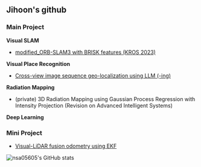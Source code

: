 ## Jihoon's github

### Main Project

**Visual SLAM**
- [modified_ORB-SLAM3 with BRISK features (KROS 2023)](https://github.com/nsa05605/modified_ORB_SLAM3)


**Visual Place Recognition**
- [Cross-view image sequence geo-localization using LLM (-ing)](https://github.com/nsa05605/SG-CVGL)


**Radiation Mapping**
- (private) 3D Radiation Mapping using Gaussian Process Regression with Intensity Projection (Revision on Advanced Intelligent Systems)

**Deep Learning**


### Mini Project

- [Visual-LiDAR fusion odometry using EKF](https://github.com/nsa05605/Visual-LiDAR-fusion_EKF-odometry)


![nsa05605's GitHub stats](https://github-readme-stats.vercel.app/api?username=nsa05605&theme=dark&show_icons=true)
